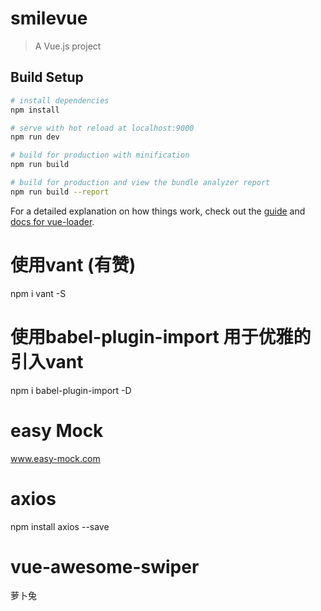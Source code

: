 # smilevue

> A Vue.js project

## Build Setup

``` bash
# install dependencies
npm install

# serve with hot reload at localhost:9000
npm run dev

# build for production with minification
npm run build

# build for production and view the bundle analyzer report
npm run build --report
```

For a detailed explanation on how things work, check out the [guide](http://vuejs-templates.github.io/webpack/) and [docs for vue-loader](http://vuejs.github.io/vue-loader).


# 使用vant (有赞)
npm i vant -S

# 使用babel-plugin-import  用于优雅的引入vant
npm i babel-plugin-import -D



# easy Mock
www.easy-mock.com


# axios 

npm install axios --save

# vue-awesome-swiper 
 萝卜兔